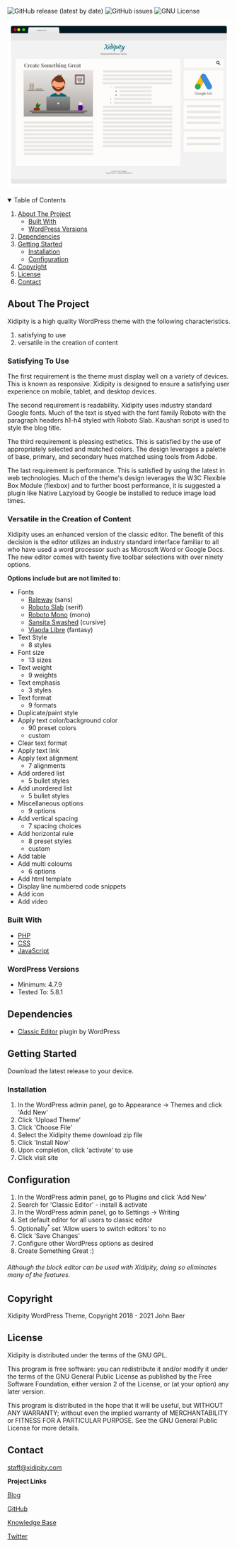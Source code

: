 <!--
*** Thanks for checking out the Best-README-Template. If you have a suggestion
*** that would make this better, please fork the repo and create a pull request
*** or simply open an issue with the tag "enhancement".
*** Thanks again! Now go create something AMAZING! :D
-->

<!-- PROJECT SHIELDS -->
<!--
*** I'm using markdown "reference style" links for readability.
*** Reference links are enclosed in brackets [ ] instead of parentheses ( ).
*** See the bottom of this document for the declaration of the reference variables
*** for contributors-url, forks-url, etc. This is an optional, concise syntax you may use.
*** https://www.markdownguide.org/basic-syntax/#reference-style-links
-->
![GitHub release (latest by date)](https://img.shields.io/github/v/release/wpthemedev/xidipity?style=for-the-badge)
![GitHub issues](https://img.shields.io/github/issues/wpthemedev/xidipity?color=cc0000&style=for-the-badge)
![GNU License](https://img.shields.io/static/v1?label=GNU-GPL&message=3&color=007fa3&style=for-the-badge)

![Xidipity GitHub Readme Screenshot](screenshot.png)

<!-- TABLE OF CONTENTS -->
<details open="open">
  <summary>Table of Contents</summary>
  <ol>
    <li>
      <a href="#about-the-project">About The Project</a>
      <ul>
        <li><a href="#built-with">Built With</a></li>
        <li><a href="#wordpress-versions">WordPress Versions</a></li>
      </ul>
    </li>
    <li><a href="#dependencies">Dependencies</a></li>
    <li>
      <a href="#getting-started">Getting Started</a>
      <ul>
        <li><a href="#installation">Installation</a></li>
        <li><a href="#configuration">Configuration</a></li>
      </ul>
    </li>
    <li><a href="#copyright">Copyright</a></li>
    <li><a href="#license">License</a></li>
    <li><a href="#contact">Contact</a></li>
  </ol>
</details>

<!-- ABOUT THE PROJECT -->
## About The Project

Xidipity is a high quality WordPress theme with the following characteristics.
1. satisfying to use
2. versatile in the creation of content

### Satisfying To Use

The first requirement is the theme must display well on a variety of devices. This is known as responsive. Xidipity is designed to ensure a satisfying user experience on mobile, tablet, and desktop devices.

The second requirement is readability. Xidipity uses industry standard Google fonts. Much of the text is styed with the font family Roboto with the paragraph headers h1-h4 styled with Roboto Slab. Kaushan script is used to style the blog title.

The third requirement is pleasing esthetics. This is satisfied by the use of appropriately selected and matched colors. The design leverages a palette of base, primary, and secondary hues matched using tools from Adobe.

The last requirement is performance. This is satisfied by using the latest in web technologies. Much of the theme's design leverages the W3C Flexible Box Module (flexbox) and to further boost performance, it is suggested a plugin like Native Lazyload by Google be installed to reduce image load times. 

### Versatile in the Creation of Content

Xidipity uses an enhanced version of the classic editor. The benefit of this decision is the editor utilizes an industry standard interface familiar to all who have used a word processor such as Microsoft Word or Google Docs. The new editor comes with twenty five toolbar selections with over ninety options.

**Options include but are not limited to:**

- Fonts
  - [Raleway](https://fonts.google.com/specimen/Raleway?query=Raleway) (sans)
  - [Roboto Slab](https://fonts.google.com/specimen/Roboto+Slab?query=Roboto+Slab) (serif)
  - [Roboto Mono](https://fonts.google.com/specimen/Roboto+Mono?query=roboto+mono) (mono)
  - [Sansita Swashed](https://fonts.google.com/specimen/Sansita+Swashed?query=Sansita+Swashed) (cursive)
  - [Viaoda Libre](https://fonts.google.com/specimen/Viaoda+Libre?query=Viaoda+Libre) (fantasy)
- Text Style
  - 8 styles
- Font size
  - 13 sizes
- Text weight
  - 9 weights
- Text emphasis
  - 3 styles
- Text format
  - 9 formats
- Duplicate/paint style
- Apply text color/background color
  - 90 preset colors
  - custom
- Clear text format
- Apply text link
- Apply text alignment
  - 7 alignments
- Add ordered list
  - 5 bullet styles
- Add unordered list
  - 5 bullet styles
- Miscellaneous options
  - 9 options
- Add vertical spacing
  - 7 spacing choices
- Add horizontal rule
  - 8 preset styles
  - custom
- Add table
- Add multi coloums
  - 6 options
- Add html template
- Display line numbered code snippets
- Add icon
- Add video

### Built With

* [PHP](https://www.php.net/get-involved.php)
* [CSS](https://www.w3.org/Style/CSS/specs.en.html)
* [JavaScript](https://www.w3.org/wiki/JavaScript_best_practices)

### WordPress Versions
* Minimum: 4.7.9
* Tested To: 5.8.1

## Dependencies

* [Classic Editor](https://wordpress.org/plugins/classic-editor/) plugin by WordPress

## Getting Started

Download the latest release to your device.

<!-- Installation -->
### Installation

1. In the WordPress admin panel, go to Appearance -> Themes and click 'Add New'
2. Click 'Upload Theme'
3. Click 'Choose File'
4. Select the Xidipity theme download zip file
5. Click 'Install Now'
6. Upon completion, click 'activate' to use
7. Click visit site

<!-- Configuration -->
## Configuration
1. In the WordPress admin panel, go to Plugins and click 'Add New'
2. Search for 'Classic Editor' - install & activate
3. In the WordPress admin panel, go to Settings -> Writing
4. Set default editor for all users to classic editor
5. Optionally<sup>*</sup> set 'Allow users to switch editors' to no
6. Click 'Save Changes'
9. Configure other WordPress options as desired
10. Create Something Great :)

<h6>Although the block editor can be used with Xidipity, doing so eliminates many of the features.</h6>

<!-- Copyright -->
## Copyright

Xidipity WordPress Theme, Copyright 2018 - 2021 John Baer

<!-- LICENSE -->
## License

Xidipity is distributed under the terms of the GNU GPL.

This program is free software: you can redistribute it and/or modify
it under the terms of the GNU General Public License as published by
the Free Software Foundation, either version 2 of the License, or
(at your option) any later version.

This program is distributed in the hope that it will be useful,
but WITHOUT ANY WARRANTY; without even the implied warranty of
MERCHANTABILITY or FITNESS FOR A PARTICULAR PURPOSE. See the
GNU General Public License for more details.


<!-- CONTACT -->
## Contact

[staff@xidipity.com](mailto:staff@xidipity.com)

**Project Links**

[Blog](https://xidipity.com)

[GitHub](https://github.com/WpThemeDev/xidipity)

[Knowledge Base](https://doc.xidipity.com) 

[Twitter](https://twitter.com/xidipity)

